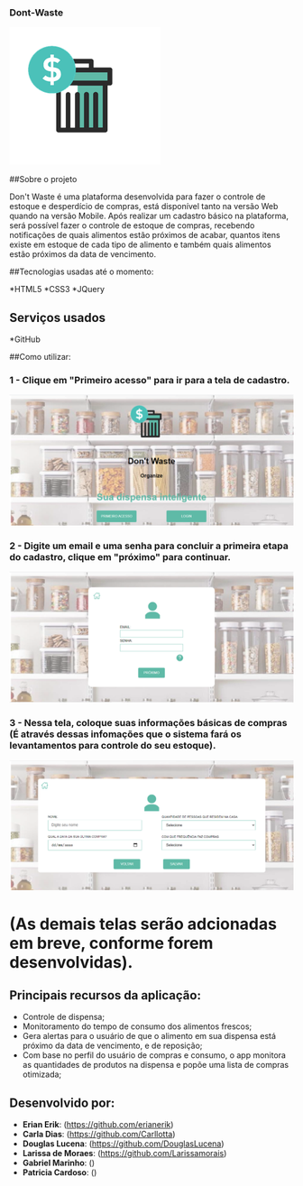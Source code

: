 ### Dont-Waste

![Logo do Projeto](https://github.com/Equipe-Emmanuel-BRQ/Dont-Waste/blob/master/img/LogoPng.png) 

##Sobre o projeto

Don't Waste é uma plataforma desenvolvida para fazer o controle de estoque e desperdício de compras, está disponível tanto na versão Web quando na versão Mobile.
Após realizar um cadastro básico na plataforma, será possível fazer o controle de estoque de compras, recebendo notificações de quais alimentos estão próximos de acabar, quantos itens existe em estoque de cada tipo de alimento e também quais alimentos estão próximos da data de vencimento. 

##Tecnologias usadas até o momento:

  *HTML5
  *CSS3
  *JQuery

## Serviços usados
  
  *GitHub

##Como utilizar:

### 1 - Clique em "Primeiro acesso" para ir para a tela de cadastro.
![Tela Home Deslogada](https://github.com/Equipe-Emmanuel-BRQ/Dont-Waste/blob/master/img/telas/TelaHomeDeslogada.PNG)

### 2 - Digite um email e uma senha para concluir a primeira etapa do cadastro, clique em "próximo" para continuar.
![Tela de Cadastro/Login](https://github.com/Equipe-Emmanuel-BRQ/Dont-Waste/blob/master/img/telas/TelaCadastroLogin.PNG)

### 3 - Nessa tela, coloque suas informações básicas de compras (É através dessas infomações que o sistema fará os levantamentos para controle do seu estoque).
![Tela de Cadastro/Usuário](https://github.com/Equipe-Emmanuel-BRQ/Dont-Waste/blob/master/img/telas/TelaCadastroUsuario.PNG)

# (As demais telas serão adcionadas em breve, conforme forem desenvolvidas).

## Principais recursos da aplicação:

  * Controle de dispensa;
  * Monitoramento do tempo de consumo dos alimentos frescos;
  * Gera alertas para o usuário de que o alimento em sua dispensa está próximo da data de vencimento, e de reposição;
  * Com base no perfil do usuário de compras e consumo, o app monitora as quantidades de produtos na dispensa e popõe uma lista de compras otimizada;
  
## Desenvolvido por:

 * **Erian Erik**: (https://github.com/erianerik)
 * **Carla Dias**: (https://github.com/Carllotta)
 * **Douglas Lucena**: (https://github.com/DouglasLucena)
 * **Larissa de Moraes**: (https://github.com/Larissamorais)
 * **Gabriel Marinho**: ()
 * **Patricia Cardoso**: ()
 

